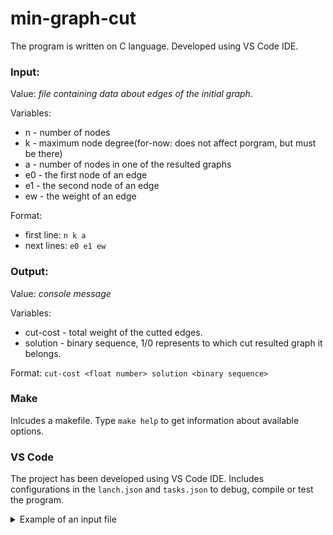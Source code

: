 # min-graph-cut
The program is written on C language. Developed using VS Code IDE. 

### Input:  
Value: *file containing data about edges of the initial graph*.

Variables:
- n - number of nodes
- k - maximum node degree(for-now: does not affect porgram, but must be there)
- a - number of nodes in one of the resulted graphs
- e0 - the first node of an edge
- e1 - the second node of an edge
- ew - the weight of an edge

Format:
* first line: `n k a`
* next lines: `e0 e1 ew`

### Output:
Value: *console message*

Variables:
- cut-cost - total weight of the cutted edges.
- solution - binary sequence, 1/0 represents to which cut resulted graph it belongs. 

Format:
    `cut-cost <float number> solution <binary sequence>` 

### Make

Inlcudes a makefile. Type `make help` to get information about available options.

### VS Code

The project has been developed using VS Code IDE. Includes configurations in the `lanch.json` and `tasks.json` to debug, compile or test the program.   


<details>
    <summary> Example of an input file </summary>

```
20 10 5
   0    5   0.3810
   0    6   0.9090
   0    8   0.8480
   0   14   0.9380
   0   17   0.9400
   0   19   0.4980
   1    2   0.2240
   1    3   0.1830
   1    4   0.8960
   1    6   0.3730
   1    8   0.8630
   1    9   0.1100
   1   12   0.6830
   1   13   0.2430
   1   17   0.1190
   1   18   0.4860
   2    5   0.7410
   2    7   0.9540
   2    9   0.3180
   2   11   0.3300
   2   18   0.2050
   2   19   0.9300
   3    4   0.5910
   3    5   0.3970
   3    6   0.9520
   3    7   0.8880
   3    8   0.3450
   3    9   0.3140
   3   10   0.5890
   3   11   0.8000
   3   12   0.4510
   3   13   0.2960
   3   15   0.3620
   3   18   0.2140
   4    5   0.5720
   4    6   0.4230
   4    8   0.2920
   4   11   0.9780
   4   15   0.6770
   4   16   0.5260
   4   17   0.4160
   4   19   0.2510
   5    6   0.9500
   5    7   0.9400
   5    8   0.8400
   5    9   0.9030
   5   11   0.1350
   5   14   0.5430
   5   18   0.9400
   5   19   0.6310
   6    7   0.7240
   6    9   0.5890
   6   10   0.2900
   6   11   0.8620
   6   13   0.3980
   6   14   0.3940
   6   17   0.9490
   6   18   0.3570
   7   13   0.7350
   7   18   0.5100
   7   19   0.4520
   8   10   0.3170
   8   11   0.4930
   8   12   0.5820
   8   13   0.1320
   9   10   0.5890
   9   11   0.2130
   9   13   0.8280
   9   14   0.2120
   9   19   0.7940
  10   11   0.4930
  10   12   0.1810
  10   14   0.9010
  10   15   0.9280
  10   16   0.4250
  10   18   0.3880
  11   13   0.1690
  11   14   0.6420
  11   15   0.5480
  11   16   0.9390
  11   17   0.8290
  12   14   0.8680
  12   15   0.1570
  12   16   0.5850
  12   17   0.2380
  12   18   0.8100
  12   19   0.8840
  13   15   0.4540
  13   16   0.5700
  13   18   0.8410
  13   19   0.6790
  14   16   0.5450
  14   18   0.8370
  14   19   0.2170
  16   17   0.5280
  16   18   0.7950
  16   19   0.3470
  17   18   0.4100
  17   19   0.4550
  18   19   0.7340
```
</details>
